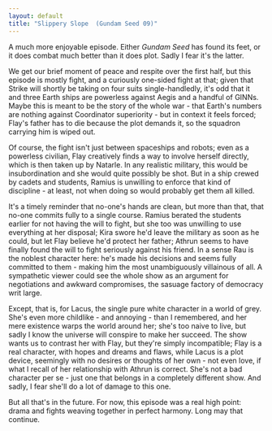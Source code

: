 ```yaml
---
layout: default
title: "Slippery Slope  (Gundam Seed 09)"
---
```


A much more enjoyable episode. Either *Gundam Seed* has found its feet, or it does combat much better than it does plot. Sadly I fear it's the latter.

We get our brief moment of peace and respite over the first half, but this episode is mostly fight, and a curiously one-sided fight at that; given that Strike will shortly be taking on four suits single-handledly, it's odd that it and three Earth ships are powerless against Aegis and a handful of GINNs. Maybe this is meant to be the story of the whole war - that Earth's numbers are nothing against Coordinator superiority - but in context it feels forced; Flay's father has to die because the plot demands it, so the squadron carrying him is wiped out.

Of course, the fight isn't just between spaceships and robots; even as a powerless civilian, Flay creatively finds a way to involve herself directly, which is then taken up by Natarle. In any realistic military, this would be insubordination and she would quite possibly be shot. But in a ship crewed by cadets and students, Ramius is unwilling to enforce that kind of discipline - at least, not when doing so would probably get them all killed.

It's a timely reminder that no-one's hands are clean, but more than that, that no-one commits fully to a single course. Ramius berated the students earlier for not having the will to fight, but she too was unwilling to use everything at her disposal; Kira swore he'd leave the military as soon as he could, but let Flay believe he'd protect her father; Athrun seems to have finally found the will to fight seriously against his friend. In a sense Rau is the noblest character here: he's made his decisions and seems fully committed to them - making him the most unambiguously villainous of all. A sympathetic viewer could see the whole show as an argument for negotiations and awkward compromises, the sasuage factory of democracy writ large.

Except, that is, for Lacus, the single pure white character in a world of grey. She's even more childlike - and annoying - than I remembered, and her mere existence warps the world around her; she's too naive to live, but sadly I know the universe will conspire to make her succeed. The show wants us to contrast her with Flay, but they're simply incompatible; Flay is a real character, with hopes and dreams and flaws, while Lacus is a plot device, seemingly with no desires or thoughts of her own - not even love, if what I recall of her relationship with Athrun is correct. She's not a bad character per se - just one that belongs in a completely different show. And sadly, I fear she'll do a lot of damage to this one.

But all that's in the future. For now, this episode was a real high point: drama and fights weaving together in perfect harmony. Long may that continue.
